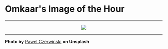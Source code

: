 # Omkaar's Image of the Hour

---

<div align="center">

<a href="https://unsplash.com/photos/abstract-curves-and-light-create-a-captivating-composition-fBHi6X6B4tA">
  <img src="https://images.unsplash.com/photo-1744457167261-a8ab993010fd?crop=entropy&cs=tinysrgb&fit=max&fm=jpg&ixid=M3w3NjA2Nzh8MHwxfHJhbmRvbXx8fHx8fHx8fDE3NTIzMDM2MDB8&ixlib=rb-4.1.0&q=80&w=1080" style="max-width:100%; height:auto;">
</a>



</div>

---

**Photo by** [Pawel Czerwinski](https://unsplash.com/@pawel_czerwinski) **on Unsplash**
